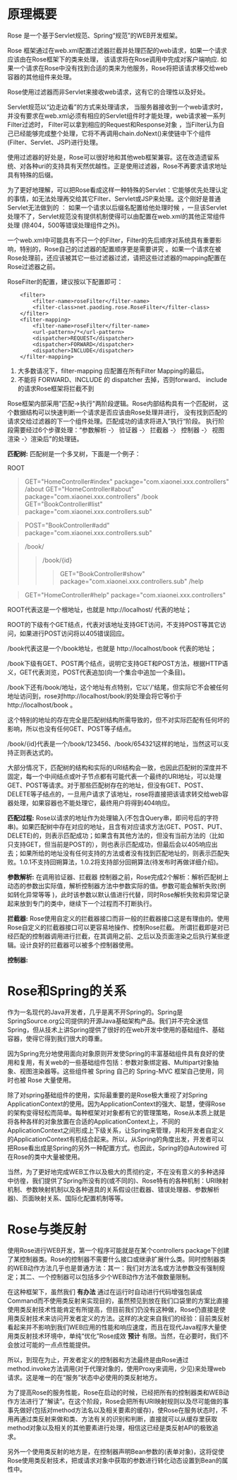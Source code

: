# 原理概要 #
Rose 是一个基于Servlet规范、Spring“规范”的WEB开发框架。

Rose 框架通过在web.xml配置过滤器拦截并处理匹配的web请求，如果一个请求应该由在Rose框架下的类来处理， 该请求将在Rose调用中完成对客户端响应. 如果一个请求在Rose中没有找到合适的类来为他服务，Rose将把该请求移交给web容器的其他组件来处理。

Rose使用过滤器而非Servlet来接收web请求，这有它的合理性以及好处。

Servlet规范以“边走边看”的方式来处理请求， 当服务器接收到一个web请求时，并没有要求在web.xml必须有相应的Servlet组件时才能处理，web请求被一系列Filter过滤时， Filter可以拿到相应的Request和Response对象 ，当Filter认为自己已经能够完成整个处理，它将不再调用chain.doNext()来使链中下个组件(Filter、Servlet、JSP)进行处理。

使用过滤器的好处是，Rose可以很好地和其他web框架兼容。这在改造遗留系统、对各种uri的支持具有天然优越性。正是使用过滤器，Rose不再要求请求地址具有特殊的后缀。

为了更好地理解，可以把Rose看成这样一种特殊的Servlet：它能够优先处理认定的事情，如无法处理再交给其它Filter、Servlet或JSP来处理。这个刚好是普通Servlet无法做到的 ： 如果一个请求以后缀名配置给他处理时候 ，一旦该Servlet处理不了，Servlet规范没有提供机制使得可以由配置在web.xml的其他正常组件处理 (除404，500等错误处理组件之外)。

一个web.xml中可能具有不只一个的Filter，Filter的先后顺序对系统具有重要影响，特别的，Rose自己的过滤器的配置顺序更是需要讲究 。如果一个请求在被Rose处理前，还应该被其它一些过滤器过滤，请把这些过滤器的mapping配置在Rose过滤器之前。

RoseFilter的配置，建议按以下配置即可：
```
 	<filter>
 		<filter-name>roseFilter</filter-name>
 		<filter-class>net.paoding.rose.RoseFilter</filter-class>
 	</filter>
 	<filter-mapping>
 		<filter-name>roseFilter</filter-name>
 		<url-pattern>/*</url-pattern>
 		<dispatcher>REQUEST</dispatcher>
 		<dispatcher>FORWARD</dispatcher>
 		<dispatcher>INCLUDE</dispatcher>
 	</filter-mapping>
```
1) 大多数请况下，filter-mapping 应配置在所有Filter Mapping的最后。
2) 不能将 FORWARD、INCLUDE 的 dispatcher 去掉，否则forward、 include的请求Rose框架将拦截不到

Rose框架内部采用"匹配->执行"两阶段逻辑。Rose内部结构具有一个匹配树， 这个数据结构可以快速判断一个请求是否应该由Rose处理并进行， 没有找到匹配的请求交给过滤器的下一个组件处理。匹配成功的请求将进入”执行“阶段。 执行阶段需要经过6个步骤处理：“参数解析 -〉 验证器 -〉 拦截器 -〉 控制器 -〉 视图渲染 -〉渲染后"的处理链。

**匹配树:**
匹配树是一个多叉树，下面是一个例子：

ROOT
> GET="HomeController#index" package="com.xiaonei.xxx.controllers"
/about
> GET="HomeController#about" package="com.xiaonei.xxx.controllers"
/book
> GET="BookController#list" package="com.xiaonei.xxx.controllers.sub"

> POST="BookController#add" package="com.xiaonei.xxx.controllers.sub"

> /book/
> > /book/{id}
> > > GET="BookController#show" package="com.xiaonei.xxx.controllers.sub"
/help

> GET="HomeController#help" package="com.xiaonei.xxx.controllers"

ROOT代表这是一个根地址，也就是 http://localhost/ 代表的地址；

ROOT的下级有个GET结点，代表对该地址支持GET访问，不支持POST等其它访问，如果进行POST访问将以405错误回应。

/book代表这是一个/book地址，也就是 http://localhost/book 代表的地址；

/book下级有GET、POST两个结点，说明它支持GET和POST方法，根据HTTP语义，GET代表浏览，POST代表追加(向一个集合中追加一个条目)。

/book下还有/book/地址，这个地址有点特别，它以'/'结尾，但实际它不会被任何地址访问到，rose对http://localhost/book/的处理会将它等价于 http://localhost/book 。

这个特别的地址的存在完全是匹配树结构所需导致的，但不对实际匹配有任何坏的影响，所以也没有任何GET、POST等子结点。

/book/{id}代表是一个/book/123456、/book/654321这样的地址，当然这可以支持正则表达式的。

大部分情况下，匹配树的结构和实际的URI结构会一致，也因此匹配树的深度并不固定，每一个中间结点或叶子节点都有可能代表一个最终的URI地址，可以处理GET、POST等请求。对于那些匹配树存在的地址，但没有GET、POST、DELETE等子结点的，一旦用户请求了该地址，rose将直接把该请求转交给web容器处理，如果容器也不能处理它，最终用户将得到404响应。

**匹配过程:**
Rose以请求的地址作为处理输入(不包含Query串，即问号后的字符串)。如果匹配树中存在对应的地址，且含有对应请求方法(GET、POST、PUT、DELETE)的，则表示匹配成功；如果含有其他方法的，但没有当前方法的（比如只支持GET，但当前是POST的），则也表示匹配成功，但最后会以405响应出去；如果所给的地址没有任何支持的方法或者没有找到匹配地址的，则表示匹配失败。1.0.1不支持回朔算法，1.0.2将支持部分回朔算法(待发布时再做详细介绍)。

**参数解析:**
在调用验证器、拦截器 控制器之前，Rose完成2个解析：解析匹配树上动态的参数出实际值，解析控制器方法中参数实际的值。参数可能会解析失败(例如转化异常等等 )，此时该参数以默认值进行代替，同时Rose解析失败和异常记录起来放到专门的类中，继续下一个过程而不打断执行。

**拦截器:**
Rose使用自定义的拦截器接口而非一般的拦截器接口这是有理由的。使用Rose自定义的拦截器接口可以更容易地操作、控制Rose拦截。 所谓拦截即是对已经匹配的控制器调用进行拦截，在其调用之前、之后以及页面渲染之后执行某些逻辑。设计良好的拦截器可以被多个控制器使用。

**控制器:**




# Rose和Spring的关系 #

作为一名现代的Java开发者，几乎是离不开Spring的。Spring是SpringSource.org公司提供的开源Java基础架构产品。我们并不完全迷信Spring，但从技术上讲Spring提供了很好的在web开发中使用的基础组件、基础容器，使得它得到我们很大的尊重。

因为Spring充分地使用面向对象原则开发使Spring的丰富基础组件具有良好的使用和复用，有关web的一些基础组件包括：参数对象绑定器、Multipart对象抽象、视图渲染器等。这些组件被 Spring 自己的 Spring-MVC 框架自己使用，同时也被 Rose 大量使用。

除了对spring基础组件的使用，实际最重要的是Rose极大重视了对Spring ApplicationContext的使用。因为ApplicationContext的强大、聪慧，使得Rose的架构变得轻松而简单。每种框架对对象都有它的管理策略，Rose从本质上就是将各种各样的对象放置在合适的ApplicationContext上，不同的ApplicationContext之间形成上下级关系，让Spring来管理，并和开发者自定义的ApplicationContext有机结合起来。所以，从Spring的角度出发，开发者可以把Rose看出成是Spring的另外一种配置方式。也因此，Spring的@Autowired 可在Rose的类中大量被使用。

当然，为了更好地完成WEB工作以及极大的贯彻约定，不在没有意义的多种选择中彷徨，我们提供了Spring所没有的(或不同的)、Rose特有的各种机制：URI映射机制、参数映射机制以及各种道具的关系假设(拦截器、错误处理器、参数解析器)、页面映射关系、国际化配置机制等等。

# Rose与类反射 #

使用Rose进行WEB开发，第一个程序可能就是在某个controllers package下创建了某控制器类。Rose的控制器不需要什么接口或继承扩展什么类。同时控制器类的WEB动作方法几乎也是普通方法：其一：我们对方法名或方法参数没有强制规定；其二、一个控制器可以包括多少个WEB动作方法不做数量限制。

在这种框架下，虽然我们 **有办法** 通过在运行时自动进行代码增强包装成Command而不使用类反射来实现目的，虽然预见到放在我们口袋里的方案比直接使用类反射技术性能肯定有所提高，但目前我们仍没有这种做，Rose仍直接是使用类反射技术来访问开发者定义的方法。这样的决定来自我们的经验：目前类反射看起来并不影响到我们WEB应用的性能和响应速度，而且在现代Java程序大量使用类反射技术环境中，单纯“优化”Rose成效 **预计** 有限。当然，在必要时，我们不会放过可能的一点点性能提供。

所以，到现在为止，开发者定义的控制器和方法最终是由Rose通过method.invoke方法调用(对于代理对象的，使用Proxy来调用，少见)来处理web请求。这是唯一的在“服务”状态中必使用的类反射地方。

为了提高Rose的服务性能，Rose在启动的时候，已经把所有的控制器类和WEB动作方法进行了“解读”。在这个阶段，Rose会把所有URI映射规则以及尽可能做的事事先做好(包括对method方法名以及相关要素的缓存)，使Rose在服务状态时，不用再通过类反射来做和类、方法有关的识别和判断，直接就可以从缓存里获取method对象以及相关的其他要素进行处理，相信这已经是类反射API的极致追求。

另外一个使用类反射的地方是，在控制器声明Bean参数的(表单对象)，这将促使Rose使用类反射技术，把或请求对象中获取的参数进行转化动态设置到Bean的属性中。